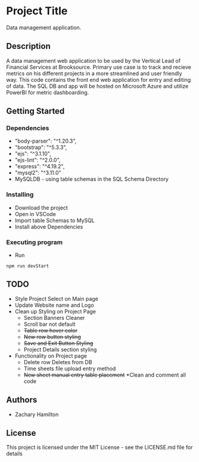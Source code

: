 # Project Title

Data management application.

## Description

A data management web application to be used by the Vertical Lead of Financial Services at Brooksource. Primary use case is to track and recieve metrics on his different projects in a more streamlined and user friendly way. This code contains the front end web application for entry and editing of data. The SQL DB and app will be hosted on Microsoft Azure and utilize PowerBI for metric dashboarding.

## Getting Started

### Dependencies

*    "body-parser": "^1.20.3",
*    "bootstrap": "^5.3.3",
*    "ejs": "^3.1.10",
*    "ejs-lint": "^2.0.0",
*    "express": "^4.19.2",
*    "mysql2": "^3.11.0"
*    MySQLDB - using table schemas in the SQL Schema Directory

### Installing

* Download the project
* Open in VSCode
* Import table Schemas to MySQL
* Install above Dependencies

### Executing program

* Run
```
npm run devStart
```
## TODO
* Style Project Select on Main page
* Update Website name and Logo
* Clean up Styling on Project Page
  * Section Banners Cleaner
  * Scroll bar not default
  * ~~Table row hover color~~
  * ~~New row button styling~~
  * ~~Save and Exit Button Styling~~
  * Project Details section styling
* Functionality on Project page
  * Delete row Deletes from DB
  * Time sheets file upload entry method
  * ~~New sheet manual entry table placement~~
*Clean and comment all code
  
  
  

## Authors

* Zachary Hamilton

## License

This project is licensed under the MIT License - see the LICENSE.md file for details
